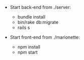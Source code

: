 * Start back-end from ./server:

  * bundle install  
  * bin/rake db:migrate   
  * rails s  

* Start front-end from ./marionette:

  * npm install    
  * npm start 
